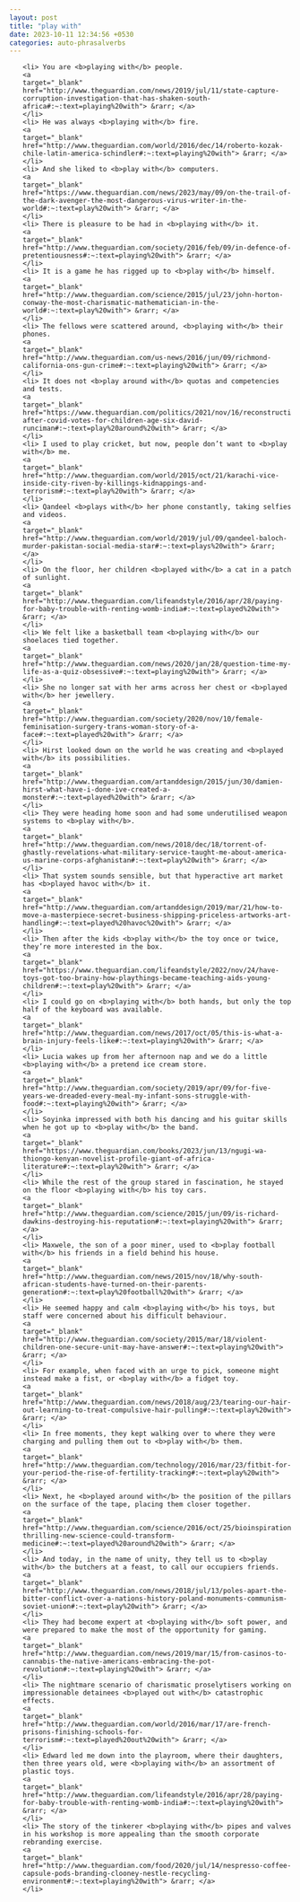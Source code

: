 ```yaml
---
layout: post
title: "play with"
date: 2023-10-11 12:34:56 +0530
categories: auto-phrasalverbs
---
```

<ol>

    <li> You are <b>playing with</b> people.
    <a 
    target="_blank" 
    href="http://www.theguardian.com/news/2019/jul/11/state-capture-corruption-investigation-that-has-shaken-south-africa#:~:text=playing%20with"> &rarr; </a>
    </li>
    <li> He was always <b>playing with</b> fire.
    <a 
    target="_blank" 
    href="http://www.theguardian.com/world/2016/dec/14/roberto-kozak-chile-latin-america-schindler#:~:text=playing%20with"> &rarr; </a>
    </li>
    <li> And she liked to <b>play with</b> computers.
    <a 
    target="_blank" 
    href="https://www.theguardian.com/news/2023/may/09/on-the-trail-of-the-dark-avenger-the-most-dangerous-virus-writer-in-the-world#:~:text=play%20with"> &rarr; </a>
    </li>
    <li> There is pleasure to be had in <b>playing with</b> it.
    <a 
    target="_blank" 
    href="http://www.theguardian.com/society/2016/feb/09/in-defence-of-pretentiousness#:~:text=playing%20with"> &rarr; </a>
    </li>
    <li> It is a game he has rigged up to <b>play with</b> himself.
    <a 
    target="_blank" 
    href="http://www.theguardian.com/science/2015/jul/23/john-horton-conway-the-most-charismatic-mathematician-in-the-world#:~:text=play%20with"> &rarr; </a>
    </li>
    <li> The fellows were scattered around, <b>playing with</b> their phones.
    <a 
    target="_blank" 
    href="http://www.theguardian.com/us-news/2016/jun/09/richmond-california-ons-gun-crime#:~:text=playing%20with"> &rarr; </a>
    </li>
    <li> It does not <b>play around with</b> quotas and competencies and tests.
    <a 
    target="_blank" 
    href="https://www.theguardian.com/politics/2021/nov/16/reconstruction-after-covid-votes-for-children-age-six-david-runciman#:~:text=play%20around%20with"> &rarr; </a>
    </li>
    <li> I used to play cricket, but now, people don’t want to <b>play with</b> me.
    <a 
    target="_blank" 
    href="http://www.theguardian.com/world/2015/oct/21/karachi-vice-inside-city-riven-by-killings-kidnappings-and-terrorism#:~:text=play%20with"> &rarr; </a>
    </li>
    <li> Qandeel <b>plays with</b> her phone constantly, taking selfies and videos.
    <a 
    target="_blank" 
    href="http://www.theguardian.com/world/2019/jul/09/qandeel-baloch-murder-pakistan-social-media-star#:~:text=plays%20with"> &rarr; </a>
    </li>
    <li> On the floor, her children <b>played with</b> a cat in a patch of sunlight.
    <a 
    target="_blank" 
    href="http://www.theguardian.com/lifeandstyle/2016/apr/28/paying-for-baby-trouble-with-renting-womb-india#:~:text=played%20with"> &rarr; </a>
    </li>
    <li> We felt like a basketball team <b>playing with</b> our shoelaces tied together.
    <a 
    target="_blank" 
    href="http://www.theguardian.com/news/2020/jan/28/question-time-my-life-as-a-quiz-obsessive#:~:text=playing%20with"> &rarr; </a>
    </li>
    <li> She no longer sat with her arms across her chest or <b>played with</b> her jewellery.
    <a 
    target="_blank" 
    href="http://www.theguardian.com/society/2020/nov/10/female-feminisation-surgery-trans-woman-story-of-a-face#:~:text=played%20with"> &rarr; </a>
    </li>
    <li> Hirst looked down on the world he was creating and <b>played with</b> its possibilities.
    <a 
    target="_blank" 
    href="http://www.theguardian.com/artanddesign/2015/jun/30/damien-hirst-what-have-i-done-ive-created-a-monster#:~:text=played%20with"> &rarr; </a>
    </li>
    <li> They were heading home soon and had some underutilised weapon systems to <b>play with</b>.
    <a 
    target="_blank" 
    href="http://www.theguardian.com/news/2018/dec/18/torrent-of-ghastly-revelations-what-military-service-taught-me-about-america-us-marine-corps-afghanistan#:~:text=play%20with"> &rarr; </a>
    </li>
    <li> That system sounds sensible, but that hyperactive art market has <b>played havoc with</b> it.
    <a 
    target="_blank" 
    href="http://www.theguardian.com/artanddesign/2019/mar/21/how-to-move-a-masterpiece-secret-business-shipping-priceless-artworks-art-handling#:~:text=played%20havoc%20with"> &rarr; </a>
    </li>
    <li> Then after the kids <b>play with</b> the toy once or twice, they’re more interested in the box.
    <a 
    target="_blank" 
    href="https://www.theguardian.com/lifeandstyle/2022/nov/24/have-toys-got-too-brainy-how-playthings-became-teaching-aids-young-children#:~:text=play%20with"> &rarr; </a>
    </li>
    <li> I could go on <b>playing with</b> both hands, but only the top half of the keyboard was available.
    <a 
    target="_blank" 
    href="http://www.theguardian.com/news/2017/oct/05/this-is-what-a-brain-injury-feels-like#:~:text=playing%20with"> &rarr; </a>
    </li>
    <li> Lucia wakes up from her afternoon nap and we do a little <b>playing with</b> a pretend ice cream store.
    <a 
    target="_blank" 
    href="http://www.theguardian.com/society/2019/apr/09/for-five-years-we-dreaded-every-meal-my-infant-sons-struggle-with-food#:~:text=playing%20with"> &rarr; </a>
    </li>
    <li> Soyinka impressed with both his dancing and his guitar skills when he got up to <b>play with</b> the band.
    <a 
    target="_blank" 
    href="https://www.theguardian.com/books/2023/jun/13/ngugi-wa-thiongo-kenyan-novelist-profile-giant-of-africa-literature#:~:text=play%20with"> &rarr; </a>
    </li>
    <li> While the rest of the group stared in fascination, he stayed on the floor <b>playing with</b> his toy cars.
    <a 
    target="_blank" 
    href="http://www.theguardian.com/science/2015/jun/09/is-richard-dawkins-destroying-his-reputation#:~:text=playing%20with"> &rarr; </a>
    </li>
    <li> Maxwele, the son of a poor miner, used to <b>play football with</b> his friends in a field behind his house.
    <a 
    target="_blank" 
    href="http://www.theguardian.com/news/2015/nov/18/why-south-african-students-have-turned-on-their-parents-generation#:~:text=play%20football%20with"> &rarr; </a>
    </li>
    <li> He seemed happy and calm <b>playing with</b> his toys, but staff were concerned about his difficult behaviour.
    <a 
    target="_blank" 
    href="http://www.theguardian.com/society/2015/mar/18/violent-children-one-secure-unit-may-have-answer#:~:text=playing%20with"> &rarr; </a>
    </li>
    <li> For example, when faced with an urge to pick, someone might instead make a fist, or <b>play with</b> a fidget toy.
    <a 
    target="_blank" 
    href="http://www.theguardian.com/news/2018/aug/23/tearing-our-hair-out-learning-to-treat-compulsive-hair-pulling#:~:text=play%20with"> &rarr; </a>
    </li>
    <li> In free moments, they kept walking over to where they were charging and pulling them out to <b>play with</b> them.
    <a 
    target="_blank" 
    href="http://www.theguardian.com/technology/2016/mar/23/fitbit-for-your-period-the-rise-of-fertility-tracking#:~:text=play%20with"> &rarr; </a>
    </li>
    <li> Next, he <b>played around with</b> the position of the pillars on the surface of the tape, placing them closer together.
    <a 
    target="_blank" 
    href="http://www.theguardian.com/science/2016/oct/25/bioinspiration-thrilling-new-science-could-transform-medicine#:~:text=played%20around%20with"> &rarr; </a>
    </li>
    <li> And today, in the name of unity, they tell us to <b>play with</b> the butchers at a feast, to call our occupiers friends.
    <a 
    target="_blank" 
    href="http://www.theguardian.com/news/2018/jul/13/poles-apart-the-bitter-conflict-over-a-nations-history-poland-monuments-communism-soviet-union#:~:text=play%20with"> &rarr; </a>
    </li>
    <li> They had become expert at <b>playing with</b> soft power, and were prepared to make the most of the opportunity for gaming.
    <a 
    target="_blank" 
    href="http://www.theguardian.com/news/2019/mar/15/from-casinos-to-cannabis-the-native-americans-embracing-the-pot-revolution#:~:text=playing%20with"> &rarr; </a>
    </li>
    <li> The nightmare scenario of charismatic proselytisers working on impressionable detainees <b>played out with</b> catastrophic effects.
    <a 
    target="_blank" 
    href="http://www.theguardian.com/world/2016/mar/17/are-french-prisons-finishing-schools-for-terrorism#:~:text=played%20out%20with"> &rarr; </a>
    </li>
    <li> Edward led me down into the playroom, where their daughters, then three years old, were <b>playing with</b> an assortment of plastic toys.
    <a 
    target="_blank" 
    href="http://www.theguardian.com/lifeandstyle/2016/apr/28/paying-for-baby-trouble-with-renting-womb-india#:~:text=playing%20with"> &rarr; </a>
    </li>
    <li> The story of the tinkerer <b>playing with</b> pipes and valves in his workshop is more appealing than the smooth corporate rebranding exercise.
    <a 
    target="_blank" 
    href="http://www.theguardian.com/food/2020/jul/14/nespresso-coffee-capsule-pods-branding-clooney-nestle-recycling-environment#:~:text=playing%20with"> &rarr; </a>
    </li>